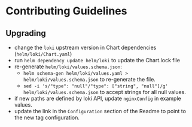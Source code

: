 # Contributing Guidelines

## Upgrading

* change the `loki` upstream version in Chart dependencies (`helm/loki/Chart.yaml`)
* run `helm dependency update helm/loki` to update the Chart.lock file
* re-generate `helm/loki/values.schema.json`:
  * `helm schema-gen helm/loki/values.yaml > helm/loki/values.schema.json` to re-generate the file.
  * `sed -i 's/"type": "null"/"type": ["string", "null"]/g' helm/loki/values.schema.json` to accept strings for all null values.
* if new paths are defined by loki API, update `nginxConfig` in example values.
* update the link in the `Configuration` section of the Readme to point to the new tag configuration.
